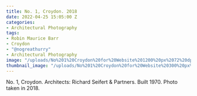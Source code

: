 ```yaml
---
title: No. 1, Croydon. 2018
date: 2022-04-25 15:05:00 Z
categories:
- Architectural Photography
tags:
- Robin Maurice Barr
- Croydon
- "@nogreathurry"
- Architectural Photography
image: "/uploads/No%201%20Croydon%20for%20Website%201200%20px%2072%20dpi.jpg"
thumbnail_image: "/uploads/No%201%20Croydon%20for%20Website%20300%20px%2072%20dpi.jpg"
---
```


No. 1, Croydon. Architects: Richard Seifert & Partners. Built 1970. Photo taken in 2018. 
